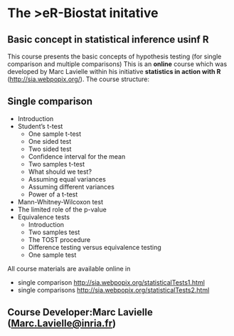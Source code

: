 # The >eR-Biostat initative
## Basic concept in statistical inference usinf R

This course presents the basic concepts of  hypothesis testing (for single comparison and multiple comparisons)
This is an **online** course which was developed by Marc Lavielle within his initiative **statistics in action with R** (http://sia.webpopix.org/). The course structure:
## Single comparison
* Introduction
* Student’s t-test
  + One sample t-test
  + One sided test
  + Two sided test
  + Confidence interval for the mean
  + Two samples t-test
  + What should we test?
  + Assuming equal variances
  + Assuming different variances
  + Power of a t-test
*  Mann-Whitney-Wilcoxon test
* The limited role of the p-value
* Equivalence tests
  + Introduction
  + Two samples test
  + The TOST procedure
  + Difference testing versus equivalence testing
  + One sample test


All course materials are available online in 
* single comparison http://sia.webpopix.org/statisticalTests1.html
* single comparisons http://sia.webpopix.org/statisticalTests2.html
## Course Developer:Marc Lavielle (Marc.Lavielle@inria.fr)


